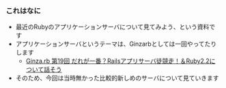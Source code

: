 ### これはなに

* 最近のRubyのアプリケーションサーバについて見てみよう、という資料です
* アプリケーションサーバというテーマは、Ginzarbとしては一回やってたりします
  * [Ginza\.rb 第19回 だれが一番？Railsアプリサーバ徒競走！＆Ruby2\.2について話そう](https://ginzarb.doorkeeper.jp/events/19455)
* そのため、今回は当時無かった比較的新しめのサーバについて見ていきます
